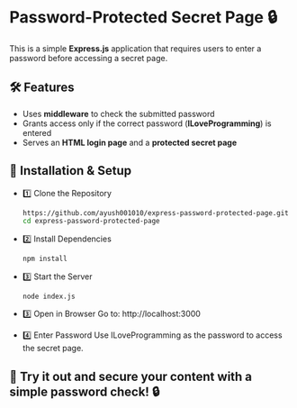 # Password-Protected Secret Page 🔒  

This is a simple **Express.js** application that requires users to enter a password before accessing a secret page.  

## 🛠 Features  
- Uses **middleware** to check the submitted password  
- Grants access only if the correct password (**ILoveProgramming**) is entered  
- Serves an **HTML login page** and a **protected secret page**  

## 🔧 Installation & Setup
- 1️⃣ Clone the Repository
  ```sh
  https://github.com/ayush001010/express-password-protected-page.git
  cd express-password-protected-page
  ```
- 2️⃣ Install Dependencies
  ```sh
  npm install
  ```
- 3️⃣ Start the Server
  ```
  node index.js
  ```
- 3️⃣ Open in Browser
  Go to: http://localhost:3000

- 4️⃣ Enter Password
  Use ILoveProgramming as the password to access the secret page.

## 🚀 Try it out and secure your content with a simple password check! 🔒
